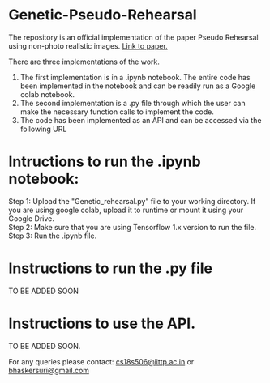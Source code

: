 # Genetic-Pseudo-Rehearsal
The repository is an official implementation of the paper  Pseudo Rehearsal using non-photo realistic images. <a href="https://arxiv.org/pdf/2004.13414.pdf"> Link to paper.</a>

There are three implementations of the work. 
1. The first implementation is in a .ipynb notebook. The entire code has been implemented in the notebook and can be readily run as a Google colab notebook.
2. The second implementation is a .py file through which the user can make the necessary function calls to implement the code.
3. The code has been implemented as an API and can be accessed via the following URL

# Intructions to run the .ipynb notebook:

Step 1: Upload the "Genetic_rehearsal.py" file to your working directory. If you are using google colab, upload it to runtime or mount it using your Google Drive.<br>
Step 2: Make sure that you are using Tensorflow 1.x version to run the file.<br>
Step 3: Run the .ipynb file.

# Instructions to run the .py file

TO BE ADDED SOON

# Instructions to use the API.

TO BE ADDED SOON.


For any queries please contact: cs18s506@iittp.ac.in or bhaskersuri@gmail.com
